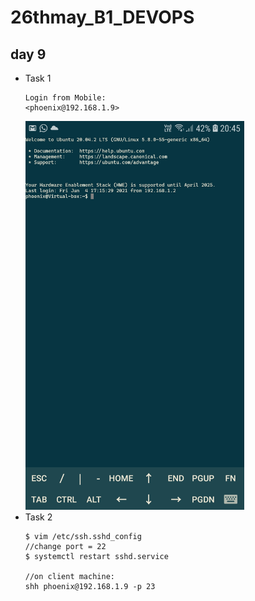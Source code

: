 # 26thmay_B1_DEVOPS
## day 9
- Task 1
  ```
  Login from Mobile:
  <phoenix@192.168.1.9>
  ```
  <img src='Mobile terminal.jpeg' width='350' heidht='600'>
- Task 2
  ```
  $ vim /etc/ssh.sshd_config
  //change port = 22
  $ systemctl restart sshd.service

  //on client machine:
  shh phoenix@192.168.1.9 -p 23
  ```
  
